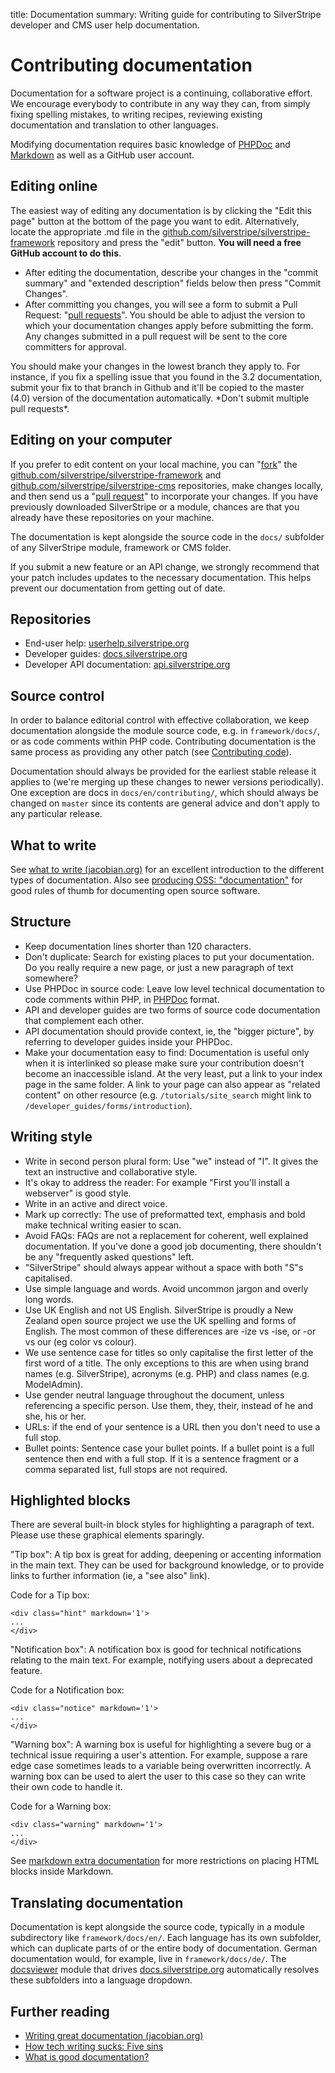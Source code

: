 title: Documentation
summary: Writing guide for contributing to SilverStripe developer and CMS user help documentation. 

# Contributing documentation

Documentation for a software project is a continuing, collaborative effort. We encourage everybody to contribute in any way they can, from simply fixing spelling mistakes, to writing recipes, reviewing existing documentation and translation to other languages.

Modifying documentation requires basic knowledge of [PHPDoc](http://en.wikipedia.org/wiki/PHPDoc) and 
[Markdown](http://daringfireball.net/projects/markdown/) as well as a GitHub user account.

## Editing online

The easiest way of editing any documentation is by clicking the "Edit this page" button at the bottom of the 
page you want to edit. Alternatively, locate the appropriate .md file in the 
[github.com/silverstripe/silverstripe-framework](https://github.com/silverstripe/silverstripe-framework/tree/master/docs/) repository and press the "edit" button. **You will need a free GitHub account to do this**. 


 * After editing the documentation, describe your changes in the "commit summary" and "extended description" fields below then press "Commit Changes".
 * After committing you changes, you will see a form to submit a Pull Request: "[pull requests](http://help.github.com/pull-requests/)". You should be able to adjust the version to which your documentation changes apply before submitting the form. Any changes submitted in a pull request will be sent to the core committers for approval.

<div class="warning" markdown='1'>
You should make your changes in the lowest branch they apply to. For instance, if you fix a spelling issue that you found in the 3.2 documentation, submit your fix to that branch in Github and it'll be copied to the master (4.0) version of the documentation automatically. *Don't submit multiple pull requests*.
</div>

## Editing on your computer

If you prefer to edit content on your local machine, you can "[fork](http://help.github.com/forking/)" the 
[github.com/silverstripe/silverstripe-framework](http://github.com/silverstripe/silverstripe-framework) and 
[github.com/silverstripe/silverstripe-cms](http://github.com/silverstripe/silverstripe-cms) repositories, make changes locally, and then send us a "[pull request](http://help.github.com/pull-requests/)" to incorporate your changes. If you have previously downloaded SilverStripe or a module, chances are that you already have these repositories on your machine.

The documentation is kept alongside the source code in the `docs/` subfolder of any SilverStripe module, framework or CMS folder.

<div class="warning" markdown='1'>
If you submit a new feature or an API change, we strongly recommend that your patch includes updates to the necessary documentation. This helps prevent our documentation from getting out of date.
</div>

## Repositories

*  End-user help: [userhelp.silverstripe.org](http://github.com/silverstripe/userhelp.silverstripe.org)
*  Developer guides: [docs.silverstripe.org](http://github.com/silverstripe/doc.silverstripe.org)
*  Developer API documentation: [api.silverstripe.org](http://github.com/silverstripe/api.silverstripe.org)

## Source control

In order to balance editorial control with effective collaboration, we keep documentation alongside the module source code, e.g. in `framework/docs/`, or as code comments within PHP code. Contributing documentation is the same process as providing any other patch (see [Contributing code](code)).

Documentation should always be provided for the earliest stable release it applies to
(we're merging up these changes to newer versions periodically).
One exception are docs in `docs/en/contributing/`, which should always be changed on `master` since 
its contents are general advice and don't apply to any particular release.  

## What to write

See [what to write (jacobian.org)](http://jacobian.org/writing/great-documentation/what-to-write/) for an excellent introduction to the different types of documentation. Also see [producing OSS: "documentation"](http://producingoss.com/en/getting-started.html#documentation) for good rules of thumb 
for documenting open source software.

## Structure

* Keep documentation lines shorter than 120 characters.
* Don't duplicate: Search for existing places to put your documentation. Do you really require a new page, or just a new paragraph of text somewhere?
* Use PHPDoc in source code: Leave low level technical documentation to code comments within PHP, in [PHPDoc](http://en.wikipedia.org/wiki/PHPDoc) format. 
* API and developer guides are two forms of source code documentation that complement each other.
* API documentation should provide context, ie, the "bigger picture", by referring to developer guides inside your PHPDoc.
* Make your documentation easy to find: Documentation is useful only when it is interlinked so please make sure your contribution doesn't become an inaccessible island. At the very least, put a link to your index page in the same folder. A link to your page can also appear
as "related content" on other resource (e.g. `/tutorials/site_search` might link to `/developer_guides/forms/introduction`).

## Writing style

* Write in second person plural form: Use "we" instead of "I". It gives the text an instructive and collaborative style.
* It's okay to address the reader: For example "First you'll install a webserver" is good style.
* Write in an active and direct voice.
* Mark up correctly: The use of preformatted text, emphasis and bold make technical writing easier to scan.
* Avoid FAQs: FAQs are not a replacement for coherent, well explained documentation. If you've done a good job
documenting, there shouldn't be any "frequently asked questions" left.
* "SilverStripe" should always appear without a space with both "S"s capitalised.
* Use simple language and words. Avoid uncommon jargon and overly long words.
* Use UK English and not US English. SilverStripe is proudly a New Zealand open source project we use the UK spelling and forms of English. The most common of these differences are -ize vs -ise, or -or vs our (eg color vs colour).
* We use sentence case for titles so only capitalise the first letter of the first word of a title. The only exceptions to this are when using brand names (e.g. SilverStripe), acronyms (e.g. PHP) and class names (e.g. ModelAdmin).
* Use gender neutral language throughout the document, unless referencing a specific person. Use them, they, their, instead of he and she, his or her.
* URLs: if the end of your sentence is a URL then you don't need to use a full stop.
* Bullet points: Sentence case your bullet points. If a bullet point is a full sentence then end with a full stop. If it is a sentence fragment or a comma separated list, full stops are not required.

## Highlighted blocks

There are several built-in block styles for highlighting a paragraph of text. Please use these graphical elements 
sparingly.

<div class="hint" markdown='1'>
"Tip box": A tip box is great for adding, deepening or accenting information in the main text. They can be used for background knowledge, or to provide links to further information (ie, a "see also" link).
</div>

Code for a Tip box:

	<div class="hint" markdown='1'>
	...
	</div>

<div class="notice" markdown='1'>
"Notification box": A notification box is good for technical notifications relating to the main text. For example, notifying users about a deprecated feature.
</div>

Code for a Notification box:

	<div class="notice" markdown='1'>
	...
	</div>

<div class="warning" markdown='1'>
"Warning box": A warning box is useful for highlighting a severe bug or a technical issue requiring a user's attention. For example, suppose a rare edge case sometimes leads to a variable being overwritten incorrectly. A warning box can be used to alert the user to this case so they can write their own code to handle it.  
</div>

Code for a Warning box:

	<div class="warning" markdown='1'>
	...
	</div>

See [markdown extra documentation](http://michelf.com/projects/php-markdown/extra/#html) for more restrictions
on placing HTML blocks inside Markdown.

## Translating documentation

Documentation is kept alongside the source code, typically in a module subdirectory like `framework/docs/en/`. Each language has its own subfolder, which can duplicate parts of or the entire body of documentation. German documentation would, for example, live in `framework/docs/de/`. The 
[docsviewer](https://github.com/silverstripe/silverstripe-docsviewer) module that drives 
[docs.silverstripe.org](http://docs.silverstripe.org) automatically resolves these subfolders into a language dropdown.

## Further reading

* [Writing great documentation (jacobian.org)](http://jacobian.org/writing/great-documentation/)
* [How tech writing sucks: Five sins](http://www.slash7.com/articles/2006/11/15/tech-writing-the-five-sins)
* [What is good documentation?](http://www.techscribe.co.uk/techw/whatis.htm)
